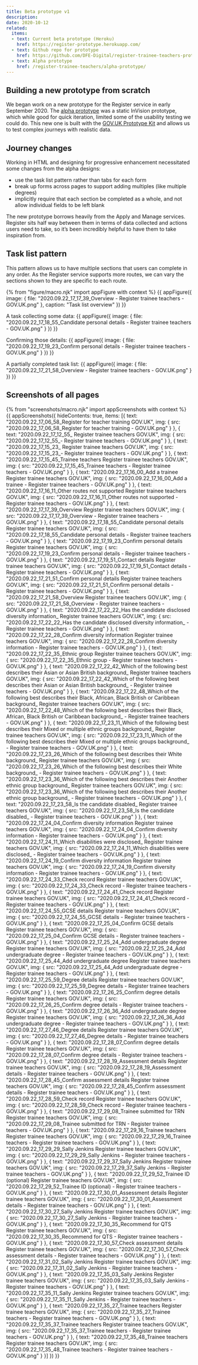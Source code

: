 ```yaml
---
title: Beta prototype v1
description:
date: 2020-10-12
related:
  items:
  - text: Current beta prototype (Heroku)
    href: https://register-prototype.herokuapp.com/
  - text: Github repo for prototype
    href: https://github.com/DFE-Digital/register-trainee-teachers-prototype
  - text: Alpha prototype
    href: /register-trainee-teachers/alpha-prototype/
---
```


## Building a new prototype from scratch
We began work on a new prototype for the Register service in early September 2020. The [alpha prototype](/register-trainee-teachers/alpha-prototype/) was a static InVision prototype, which while good for quick iteration, limited some of the usability testing we could do. This new one is built with the [GOV.UK Prototype Kit](https://govuk-prototype-kit.herokuapp.com/) and allows us to test complex journeys with realistic data.

## Journey changes
Working in HTML and designing for progressive enhancement necessitated some changes from the alpha designs:

* use the task list pattern rather than tabs for each form
* break up forms across pages to support adding multiples (like multiple degrees)
* implicitly require that each section be completed as a whole, and not allow individual fields to be left blank

The new prototype borrows heavily from the Apply and Manage services. Register sits half way between them in terms of data collected and actions users need to take, so it’s been incredibly helpful to have them to take inspiration from.

## Task list pattern

This pattern allows us to have multiple sections that users can complete in any order. As the Register service supports more routes, we can vary the sections shown to they are specific to each route.

{% from "figure/macro.njk" import appFigure with context %}
{{ appFigure({
  image: {
    file: "2020.09.22_17_17_39_Overview - Register trainee teachers - GOV.UK.png"
  },
  caption: "Task list overview"
}) }}

A task collecting some data:
{{ appFigure({
  image: {
    file: "2020.09.22_17_18_55_Candidate personal details - Register trainee teachers - GOV.UK.png"
  }
}) }}

Confirming those details:
{{ appFigure({
  image: {
    file: "2020.09.22_17_19_23_Confirm personal details - Register trainee teachers - GOV.UK.png"
  }
}) }}

A partially completed task list:
{{ appFigure({
  image: {
    file: "2020.09.22_17_21_58_Overview - Register trainee teachers - GOV.UK.png"
  }
}) }}

## Screenshots of all pages

{% from "screenshots/macro.njk" import appScreenshots with context %}
{{ appScreenshots({
  hideContents: true,
  items: [{
      text: "2020.09.22_17_06_58_Register for teacher training   GOV.UK",
      img: { src: "2020.09.22_17_06_58_Register for teacher training - GOV.UK.png" }
    }, {
      text: "2020.09.22_17_12_55_  Register trainee teachers   GOV.UK",
      img: { src: "2020.09.22_17_12_55_- Register trainee teachers - GOV.UK.png" }
    }, {
      text: "2020.09.22_17_15_23_  Register trainee teachers   GOV.UK",
      img: { src: "2020.09.22_17_15_23_- Register trainee teachers - GOV.UK.png" }
    }, {
      text: "2020.09.22_17_15_45_Trainee teachers   Register trainee teachers   GOV.UK",
      img: { src: "2020.09.22_17_15_45_Trainee teachers - Register trainee teachers - GOV.UK.png" }
    }, {
      text: "2020.09.22_17_16_00_Add a trainee   Register trainee teachers   GOV.UK",
      img: { src: "2020.09.22_17_16_00_Add a trainee - Register trainee teachers - GOV.UK.png" }
    }, {
      text: "2020.09.22_17_16_11_Other routes not supported   Register trainee teachers   GOV.UK",
      img: { src: "2020.09.22_17_16_11_Other routes not supported - Register trainee teachers - GOV.UK.png" }
    }, {
      text: "2020.09.22_17_17_39_Overview   Register trainee teachers   GOV.UK",
      img: { src: "2020.09.22_17_17_39_Overview - Register trainee teachers - GOV.UK.png" }
    }, {
      text: "2020.09.22_17_18_55_Candidate personal details   Register trainee teachers   GOV.UK",
      img: { src: "2020.09.22_17_18_55_Candidate personal details - Register trainee teachers - GOV.UK.png" }
    }, {
      text: "2020.09.22_17_19_23_Confirm personal details   Register trainee teachers   GOV.UK",
      img: { src: "2020.09.22_17_19_23_Confirm personal details - Register trainee teachers - GOV.UK.png" }
    }, {
      text: "2020.09.22_17_19_51_Contact details   Register trainee teachers   GOV.UK",
      img: { src: "2020.09.22_17_19_51_Contact details - Register trainee teachers - GOV.UK.png" }
    }, {
      text: "2020.09.22_17_21_51_Confirm personal details   Register trainee teachers   GOV.UK",
      img: { src: "2020.09.22_17_21_51_Confirm personal details - Register trainee teachers - GOV.UK.png" }
    }, {
      text: "2020.09.22_17_21_58_Overview   Register trainee teachers   GOV.UK",
      img: { src: "2020.09.22_17_21_58_Overview - Register trainee teachers - GOV.UK.png" }
    }, {
      text: "2020.09.22_17_22_22_Has the candidate disclosed diversity information_   Register trainee teachers   GOV.UK",
      img: { src: "2020.09.22_17_22_22_Has the candidate disclosed diversity information_ - Register trainee teachers - GOV.UK.png" }
    }, {
      text: "2020.09.22_17_22_28_Confirm diversity information   Register trainee teachers   GOV.UK",
      img: { src: "2020.09.22_17_22_28_Confirm diversity information - Register trainee teachers - GOV.UK.png" }
    }, {
      text: "2020.09.22_17_22_35_Ethnic group   Register trainee teachers   GOV.UK",
      img: { src: "2020.09.22_17_22_35_Ethnic group - Register trainee teachers - GOV.UK.png" }
    }, {
      text: "2020.09.22_17_22_42_Which of the following best describes their Asian or Asian British background_   Register trainee teachers   GOV.UK",
      img: { src: "2020.09.22_17_22_42_Which of the following best describes their Asian or Asian British background_ - Register trainee teachers - GOV.UK.png" }
    }, {
      text: "2020.09.22_17_22_48_Which of the following best describes their Black, African, Black British or Caribbean background_   Register trainee teachers   GOV.UK",
      img: { src: "2020.09.22_17_22_48_Which of the following best describes their Black, African, Black British or Caribbean background_ - Register trainee teachers - GOV.UK.png" }
    }, {
      text: "2020.09.22_17_23_11_Which of the following best describes their Mixed or multiple ethnic groups background_   Register trainee teachers   GOV.UK",
      img: { src: "2020.09.22_17_23_11_Which of the following best describes their Mixed or multiple ethnic groups background_ - Register trainee teachers - GOV.UK.png" }
    }, {
      text: "2020.09.22_17_23_26_Which of the following best describes their White background_   Register trainee teachers   GOV.UK",
      img: { src: "2020.09.22_17_23_26_Which of the following best describes their White background_ - Register trainee teachers - GOV.UK.png" }
    }, {
      text: "2020.09.22_17_23_36_Which of the following best describes their Another ethnic group background_   Register trainee teachers   GOV.UK",
      img: { src: "2020.09.22_17_23_36_Which of the following best describes their Another ethnic group background_ - Register trainee teachers - GOV.UK.png" }
    }, {
      text: "2020.09.22_17_23_58_Is the candidate disabled_   Register trainee teachers   GOV.UK",
      img: { src: "2020.09.22_17_23_58_Is the candidate disabled_ - Register trainee teachers - GOV.UK.png" }
    }, {
      text: "2020.09.22_17_24_04_Confirm diversity information   Register trainee teachers   GOV.UK",
      img: { src: "2020.09.22_17_24_04_Confirm diversity information - Register trainee teachers - GOV.UK.png" }
    }, {
      text: "2020.09.22_17_24_11_Which disabilities were disclosed_   Register trainee teachers   GOV.UK",
      img: { src: "2020.09.22_17_24_11_Which disabilities were disclosed_ - Register trainee teachers - GOV.UK.png" }
    }, {
      text: "2020.09.22_17_24_19_Confirm diversity information   Register trainee teachers   GOV.UK",
      img: { src: "2020.09.22_17_24_19_Confirm diversity information - Register trainee teachers - GOV.UK.png" }
    }, {
      text: "2020.09.22_17_24_33_Check record   Register trainee teachers   GOV.UK",
      img: { src: "2020.09.22_17_24_33_Check record - Register trainee teachers - GOV.UK.png" }
    }, {
      text: "2020.09.22_17_24_41_Check record   Register trainee teachers   GOV.UK",
      img: { src: "2020.09.22_17_24_41_Check record - Register trainee teachers - GOV.UK.png" }
    }, {
      text: "2020.09.22_17_24_55_GCSE details   Register trainee teachers   GOV.UK",
      img: { src: "2020.09.22_17_24_55_GCSE details - Register trainee teachers - GOV.UK.png" }
    }, {
      text: "2020.09.22_17_25_04_Confirm GCSE details   Register trainee teachers   GOV.UK",
      img: { src: "2020.09.22_17_25_04_Confirm GCSE details - Register trainee teachers - GOV.UK.png" }
    }, {
      text: "2020.09.22_17_25_24_Add undergraduate degree   Register trainee teachers   GOV.UK",
      img: { src: "2020.09.22_17_25_24_Add undergraduate degree - Register trainee teachers - GOV.UK.png" }
    }, {
      text: "2020.09.22_17_25_44_Add undergraduate degree   Register trainee teachers   GOV.UK",
      img: { src: "2020.09.22_17_25_44_Add undergraduate degree - Register trainee teachers - GOV.UK.png" }
    }, {
      text: "2020.09.22_17_25_59_Degree details   Register trainee teachers   GOV.UK",
      img: { src: "2020.09.22_17_25_59_Degree details - Register trainee teachers - GOV.UK.png" }
    }, {
      text: "2020.09.22_17_26_25_Confirm degree details   Register trainee teachers   GOV.UK",
      img: { src: "2020.09.22_17_26_25_Confirm degree details - Register trainee teachers - GOV.UK.png" }
    }, {
      text: "2020.09.22_17_26_36_Add undergraduate degree   Register trainee teachers   GOV.UK",
      img: { src: "2020.09.22_17_26_36_Add undergraduate degree - Register trainee teachers - GOV.UK.png" }
    }, {
      text: "2020.09.22_17_27_46_Degree details   Register trainee teachers   GOV.UK",
      img: { src: "2020.09.22_17_27_46_Degree details - Register trainee teachers - GOV.UK.png" }
    }, {
      text: "2020.09.22_17_28_07_Confirm degree details   Register trainee teachers   GOV.UK",
      img: { src: "2020.09.22_17_28_07_Confirm degree details - Register trainee teachers - GOV.UK.png" }
    }, {
      text: "2020.09.22_17_28_19_Assessment details   Register trainee teachers   GOV.UK",
      img: { src: "2020.09.22_17_28_19_Assessment details - Register trainee teachers - GOV.UK.png" }
    }, {
      text: "2020.09.22_17_28_45_Confirm assessment details   Register trainee teachers   GOV.UK",
      img: { src: "2020.09.22_17_28_45_Confirm assessment details - Register trainee teachers - GOV.UK.png" }
    }, {
      text: "2020.09.22_17_28_59_Check record   Register trainee teachers   GOV.UK",
      img: { src: "2020.09.22_17_28_59_Check record - Register trainee teachers - GOV.UK.png" }
    }, {
      text: "2020.09.22_17_29_08_Trainee submitted for TRN   Register trainee teachers   GOV.UK",
      img: { src: "2020.09.22_17_29_08_Trainee submitted for TRN - Register trainee teachers - GOV.UK.png" }
    }, {
      text: "2020.09.22_17_29_16_Trainee teachers   Register trainee teachers   GOV.UK",
      img: { src: "2020.09.22_17_29_16_Trainee teachers - Register trainee teachers - GOV.UK.png" }
    }, {
      text: "2020.09.22_17_29_29_Sally Jenkins   Register trainee teachers   GOV.UK",
      img: { src: "2020.09.22_17_29_29_Sally Jenkins - Register trainee teachers - GOV.UK.png" }
    }, {
      text: "2020.09.22_17_29_37_Sally Jenkins   Register trainee teachers   GOV.UK",
      img: { src: "2020.09.22_17_29_37_Sally Jenkins - Register trainee teachers - GOV.UK.png" }
    }, {
      text: "2020.09.22_17_29_52_Trainee ID (optional)   Register trainee teachers   GOV.UK",
      img: { src: "2020.09.22_17_29_52_Trainee ID (optional) - Register trainee teachers - GOV.UK.png" }
    }, {
      text: "2020.09.22_17_30_01_Assessment details   Register trainee teachers   GOV.UK",
      img: { src: "2020.09.22_17_30_01_Assessment details - Register trainee teachers - GOV.UK.png" }
    }, {
      text: "2020.09.22_17_30_27_Sally Jenkins   Register trainee teachers   GOV.UK",
      img: { src: "2020.09.22_17_30_27_Sally Jenkins - Register trainee teachers - GOV.UK.png" }
    }, {
      text: "2020.09.22_17_30_35_Recommend for QTS   Register trainee teachers   GOV.UK",
      img: { src: "2020.09.22_17_30_35_Recommend for QTS - Register trainee teachers - GOV.UK.png" }
    }, {
      text: "2020.09.22_17_30_57_Check assessment details   Register trainee teachers   GOV.UK",
      img: { src: "2020.09.22_17_30_57_Check assessment details - Register trainee teachers - GOV.UK.png" }
    }, {
      text: "2020.09.22_17_31_02_Sally Jenkins   Register trainee teachers   GOV.UK",
      img: { src: "2020.09.22_17_31_02_Sally Jenkins - Register trainee teachers - GOV.UK.png" }
    }, {
      text: "2020.09.22_17_35_03_Sally Jenkins   Register trainee teachers   GOV.UK",
      img: { src: "2020.09.22_17_35_03_Sally Jenkins - Register trainee teachers - GOV.UK.png" }
    }, {
      text: "2020.09.22_17_35_11_Sally Jenkins   Register trainee teachers   GOV.UK",
      img: { src: "2020.09.22_17_35_11_Sally Jenkins - Register trainee teachers - GOV.UK.png" }
    }, {
      text: "2020.09.22_17_35_27_Trainee teachers   Register trainee teachers   GOV.UK",
      img: { src: "2020.09.22_17_35_27_Trainee teachers - Register trainee teachers - GOV.UK.png" }
    }, {
      text: "2020.09.22_17_35_37_Trainee teachers   Register trainee teachers   GOV.UK",
      img: { src: "2020.09.22_17_35_37_Trainee teachers - Register trainee teachers - GOV.UK.png" }
    }, {
      text: "2020.09.22_17_35_48_Trainee teachers   Register trainee teachers   GOV.UK",
      img: { src: "2020.09.22_17_35_48_Trainee teachers - Register trainee teachers - GOV.UK.png" }
    }]
}) }}
